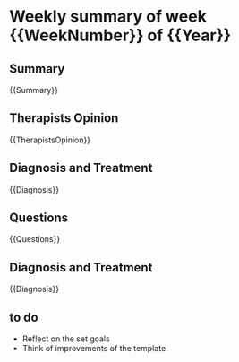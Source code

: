 # Weekly summary of week {{WeekNumber}} of {{Year}}

## Summary

{{Summary}}

## Therapists Opinion

{{TherapistsOpinion}}

## Diagnosis and Treatment

{{Diagnosis}}

## Questions

{{Questions}}

## Diagnosis and Treatment

{{Diagnosis}}

## to do

- Reflect on the set goals
- Think of improvements of the template
